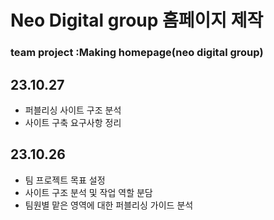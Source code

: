 # Neo Digital group 홈페이지 제작

### team project :Making homepage(neo digital group)

## 23.10.27

- 퍼블리싱 사이트 구조 분석
- 사이트 구축 요구사항 정리

## 23.10.26

- 팀 프로젝트 목표 설정
- 사이트 구조 분석 및 작업 역할 분담
- 팀원별 맡은 영역에 대한 퍼블리싱 가이드 분석

